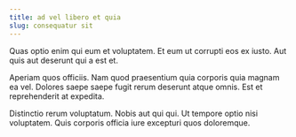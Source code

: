 ```yaml
---
title: ad vel libero et quia
slug: consequatur sit
---
```


Quas optio enim qui eum et voluptatem. Et eum ut corrupti eos ex iusto. Aut quis aut deserunt qui a est et.

Aperiam quos officiis. Nam quod praesentium quia corporis quia magnam ea vel. Dolores saepe saepe fugit rerum deserunt atque omnis. Est et reprehenderit at expedita.

Distinctio rerum voluptatum. Nobis aut qui qui. Ut tempore optio nisi voluptatem. Quis corporis officia iure excepturi quos doloremque.

